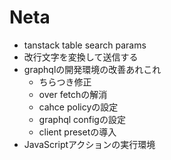# Neta

- tanstack table search params
- 改行文字を変換して送信する
- graphqlの開発環境の改善あれこれ
  - ちらつき修正
  - over fetchの解消
  - cahce policyの設定
  - graphql configの設定
  - client presetの導入
- JavaScriptアクションの実行環境
